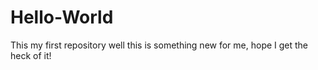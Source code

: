 # Hello-World
This my first repository
well this is something new for me, hope I get the heck of it!
